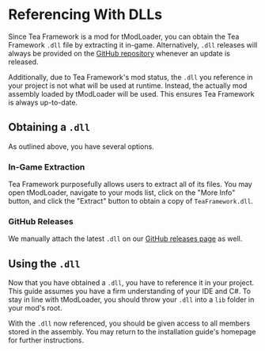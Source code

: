 # Referencing With DLLs

Since Tea Framework is a mod for tModLoader, you can obtain the Tea Framework `.dll` file by extracting it in-game. Alternatively, `.dll` releases will always be provided on the [GitHub repository](https://github.com/rejuvena/tea-framework) whenever an update is released.

Additionally, due to Tea Framework's mod status, the `.dll` you reference in your project is not what will be used at runtime. Instead, the actually mod assembly loaded by tModLoader will be used. This ensures Tea Framework is always up-to-date.

## Obtaining a `.dll`

As outlined above, you have several options.

### In-Game Extraction

Tea Framework purposefully allows users to extract all of its files. You may open tModLoader, navigate to your mods list, click on the "More Info" button, and click the "Extract" button to obtain a copy of `TeaFramework.dll`.

### GitHub Releases

We manually attach the latest `.dll` on our [GitHub releases page](https://github.com/rejuvena/tea-framework/releases) as well.

## Using the `.dll`

Now that you have obtained a `.dll`, you have to reference it in your project. This guide assumes you have a firm understanding of your IDE and C#. To stay in line with tModLoader, you should throw your `.dll` into a `lib` folder in your mod's root.

With the `.dll` now referenced, you should be given access to all members stored in the assembly. You may return to the installation guide's homepage for further instructions.

